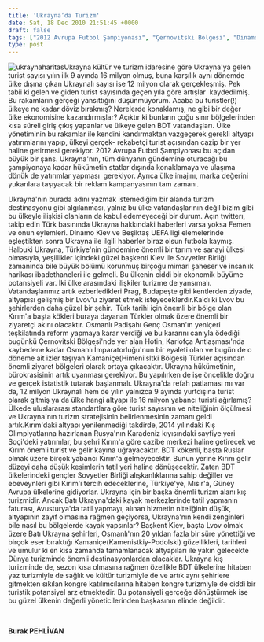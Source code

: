 ```yaml
---
title: 'Ukrayna’da Turizm'
date: Sat, 18 Dec 2010 21:51:45 +0000
draft: false
tags: ["2012 Avrupa Futbol Şampiyonası", "Çernovitski Bölgesi", "Dinamo Kiev", "Ekonomi", "Kamaniçe", "Kamanistkiy-Poldolski", "Lvov", "Turizm", "ukrayna'da turizm", "Ukraynlı turist"]
type: post
---
```



















![ukraynaharitas](http://www.turkhaber.com.ua/images/stories/ukraynaharitas.gif)Ukrayna kültür ve turizm idaresine göre Ukrayna'ya gelen turist sayısı yılın ilk 9 ayında 16 milyon olmuş, buna karşılık aynı dönemde ülke dışına çıkan Ukraynalı sayısı ise 12 milyon olarak gerçekleşmiş. Pek tabii ki gelen ve giden turist sayısında geçen yıla göre artışlar  kaydedilmiş.  Bu rakamların gerçeği yansıttığını düşünmüyorum. Acaba bu turistler(!) ülkeye ne kadar döviz bırakmış? Nerelerde konaklamış, ne gibi bir değer ülke ekonomisine kazandırmışlar? Açıktır ki bunların çoğu sınır bölgelerinden kısa süreli giriş çıkış yapanlar ve ülkeye gelen BDT vatandaşları. Ülke yönetiminin bu rakamlar ile kendini kandırmaktan vazgeçerek gerekli altyapı yatırımlarını yapıp, ülkeyi gerçek- rekabetçi turist açısından cazip bir yer haline getirmesi gerekiyor. 2012 Avrupa Futbol Şampiyonası bu açıdan büyük bir şans. Ukrayna'nın, tüm dünyanın gündemine oturacağı bu şampiyonaya kadar hükümetin statlar dışında konaklamaya ve ulaşıma dönük de yatırımlar yapması  gerekiyor. Ayrıca ülke imajını, marka değerini yukarılara taşıyacak bir reklam kampanyasının tam zamanı.

Ukrayna'nın burada adını yazmak istemediğim bir alanda turizm destinasyonu gibi algılanması, yalnız bu ülke vatandaşlarının değil bizim gibi bu ülkeyle ilişkisi olanların da kabul edemeyeceği bir durum. Açın twitterı, takip edin Türk basınında Ukrayna hakkındaki haberleri varsa yoksa Femen ve onun eylemleri. Dinamo Kiev ve Beşiktaş UEFA ligi elemelerinde eşleştikten sonra Ukrayna ile ilgili haberler biraz olsun futbola kaymış. Halbuki Ukrayna, Türkiye'nin gündemine önemli bir tarım ve sanayi ülkesi olmasıyla, yeşillikler içindeki güzel başkenti Kiev ile Sovyetler Birliği zamanında bile büyük bölümü korunmuş birçoğu mimari şaheser ve insanlık harikası ibadethaneleri ile gelmeli. Bu ülkenin ciddi bir ekonomik büyüme potansiyeli var. İki ülke arasındaki ilişkiler turizme de yansımalı. Vatandaşlarımız artık ezberledikleri Prag, Budapeşte gibi kentlerden ziyade, altyapısı gelişmiş bir Lvov'u ziyaret etmek isteyeceklerdir.Kaldı ki Lvov bu şehirlerden daha güzel bir şehir.  Türk tarihi için önemli bir bölge olan Kırım'a başta kökleri buraya dayanan Türkler olmak üzere önemli bir ziyaretçi akını olacaktır. Osmanlı Padişahı Genç Osman'ın yeniçeri teşkilatında reform yapmaya karar verdiği ve bu kararını canıyla ödediği bugünkü Çernovitski Bölgesi'nde yer alan Hotin, Karlofça Antlaşması'nda kaybedene kadar Osmanlı İmparatorluğu'nun bir eyaleti olan ve bugün de o döneme ait izler taşıyan Kamaniçe(Himenilsltki Bölgesi) Türkler açısından önemli ziyaret bölgeleri olarak ortaya çıkacaktır.
Ukrayna hükümetinin, bürokrasisinin artık uyanması gerekiyor. Bu yapılırken de işe öncelikle doğru ve gerçek istatistik tutarak başlanmalı. Ukrayna'da refah patlaması mı var da, 12 milyon Ukraynalı hem de yılın yalnızca 9 ayında yurtdışına turist olarak gitmiş ya da ülke hangi altyapı ile 16 milyon yabancı turisti ağırlamış? Ülkede uluslararası standartlara göre turist sayısının ve niteliğinin ölçülmesi ve Ukrayna'nın turizm stratejisinin belirlenmesinin zamanı geldi artık.Kırım'daki altyapı yenilenmediği takdirde, 2014 yılındaki Kış Olimpiyatlarına hazırlanan Rusya'nın Karadeniz kıyısındaki sayfiye yeri Soçi'deki yatırımlar, bu şehri Kırım'a göre cazibe merkezi haline getirecek ve Kırım önemli turist ve gelir kayına uğrayacaktır. BDT kökenli, başta Ruslar olmak üzere birçok yabancı Kırım'a gelmeyecektir. Bunun yerine Kırım gelir düzeyi daha düşük kesimlerin tatil yeri haline dönüşecektir. Zaten BDT ülkelerindeki gençler Sovyetler Birliği alışkanlıklarına sahip değiller ve ebeveynleri gibi Kırım'ı tercih edeceklerine, Türkiye'ye, Mısır'a, Güney Avrupa ülkelerine gidiyorlar.
Ukrayna için bir başka önemli turizm alanı kış turizmidir. Ancak Batı Ukrayna'daki kayak merkezlerinde tatil yapmanın faturası, Avusturya'da tatil yapmayı, alınan hizmetin niteliğinin düşük, altyapının zayıf olmasına rağmen geçiyorsa, Ukrayna'nın kendi zenginleri bile nasıl bu bölgelerde kayak yapsınlar? Başkent Kiev, başta Lvov olmak üzere Batı Ukrayna şehirleri, Osmanlı'nın 20 yıldan fazla bir süre yönettiği ve birçok eser bıraktığı Kamaniçe(Kamenistkiy-Podolski) güzellikleri, tarihleri ve umulur ki en kısa zamanda tamamlanacak altyapıları ile yakın gelecekte Dünya turizminde önemli destinasyonlardan olacaklar. Ukrayna kış turizminde de, sezon kısa olmasına rağmen özellikle BDT ülkelerine hitaben yaz turizmiyle de sağlık ve kültür turizmiyle de ve artık aynı şehirlere gitmekten sıkılan kongre katılımcılarına hitaben kongre turizmiyle de ciddi bir turistik potansiyel arz etmektedir. Bu potansiyeli gerçeğe dönüştürmek ise bu güzel ülkenin değerli yöneticilerinden başkasının elinde değildir.

 

**Burak PEHLİVAN**